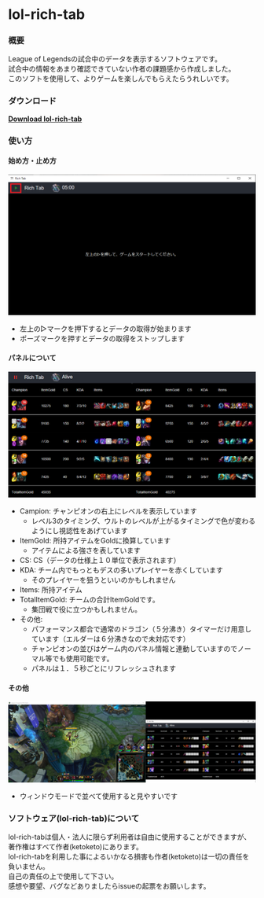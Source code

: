 # lol-rich-tab
### 概要
League of Legendsの試合中のデータを表示するソフトウェアです。  
試合中の情報をあまり確認できていない作者の課題感から作成しました。  
このソフトを使用して、よりゲームを楽しんでもらえたらうれしいです。


### ダウンロード
**[Download lol-rich-tab](https://github.com/ketoketo/lol-rich-tab/releases/download/v1.0.0/RichTab.zip)**


### 使い方
#### 始め方・止め方
![始め方・止め方](./assets/start.png?row=true) 
+ 左上の▷マークを押下するとデータの取得が始まります  
+ ポーズマークを押すとデータの取得をストップします

#### パネルについて
![パネルについて](./assets/ingame2.png?row=true)
+ Campion: チャンピオンの右上にレベルを表示しています
  + レベル3のタイミング、ウルトのレベルが上がるタイミングで色が変わるようにし視認性をあげています
+ ItemGold: 所持アイテムをGoldに換算しています
  + アイテムによる強さを表しています
+ CS: CS（データの仕様上１０単位で表示されます）
+ KDA: チーム内でもっともデスの多いプレイヤーを赤くしています
  + そのプレイヤーを狙うといいのかもしれません
+ Items: 所持アイテム
+ TotalItemGold: チームの合計ItemGoldです。
  + 集団戦で役に立つかもしれません。
+ その他: 
  + パフォーマンス都合で通常のドラゴン（５分沸き）タイマーだけ用意しています（エルダーは６分沸きなので未対応です）
  + チャンピオンの並びはゲーム内のパネル情報と連動していますのでノーマル等でも使用可能です。
  + パネルは１．５秒ごとにリフレッシュされます

#### その他
![その他](./assets/usage.png?row=true)
+ ウィンドウモードで並べて使用すると見やすいです

### ソフトウェア(lol-rich-tab)について

lol-rich-tabは個人・法人に限らず利用者は自由に使用することができますが、著作権はすべて作者(ketoketo)にあります。  
lol-rich-tabを利用した事によるいかなる損害も作者(ketoketo)は一切の責任を負いません。  
自己の責任の上で使用して下さい。  
感想や要望、バグなどありましたらissueの起票をお願いします。
